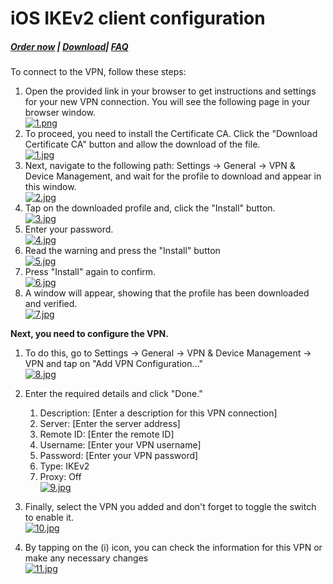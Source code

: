 # iOS IKEv2 client configuration

##### [Order now](https://puqcloud.com/puqvpncp.php) | [Download](https://download.puqcloud.com/cp/puqvpncp/)| [FAQ](https://faq.puqcloud.com)

To connect to the VPN, follow these steps:

1. Open the provided link in your browser to get instructions and settings for your new VPN connection. You will see the following page in your browser window.  
    [![1.png](https://doc.puq.info/uploads/images/gallery/2023-07/scaled-1680-/1.png)](https://doc.puq.info/uploads/images/gallery/2023-07/1.png)
2. To proceed, you need to install the Certificate CA. Click the "Download Certificate CA" button and allow the download of the file.  
    [![1.jpg](https://doc.puq.info/uploads/images/gallery/2023-07/scaled-1680-/1.jpg)](https://doc.puq.info/uploads/images/gallery/2023-07/1.jpg)
3. Next, navigate to the following path: Settings -&gt; General -&gt; VPN &amp; Device Management, and wait for the profile to download and appear in this window.  
    [![2.jpg](https://doc.puq.info/uploads/images/gallery/2023-07/scaled-1680-/dhk2.jpg)](https://doc.puq.info/uploads/images/gallery/2023-07/dhk2.jpg)
4. Tap on the downloaded profile and, click the "Install" button.  
    [![3.jpg](https://doc.puq.info/uploads/images/gallery/2023-07/scaled-1680-/Mm13.jpg)](https://doc.puq.info/uploads/images/gallery/2023-07/Mm13.jpg)
5. Enter your password.  
    [![4.jpg](https://doc.puq.info/uploads/images/gallery/2023-07/scaled-1680-/Wkc4.jpg)](https://doc.puq.info/uploads/images/gallery/2023-07/Wkc4.jpg)
6. Read the warning and press the "Install" button  
    [![5.jpg](https://doc.puq.info/uploads/images/gallery/2023-07/scaled-1680-/Sg15.jpg)](https://doc.puq.info/uploads/images/gallery/2023-07/Sg15.jpg)
7. Press "Install" again to confirm.  
    [![6.jpg](https://doc.puq.info/uploads/images/gallery/2023-07/scaled-1680-/2zN6.jpg)](https://doc.puq.info/uploads/images/gallery/2023-07/2zN6.jpg)
8. A window will appear, showing that the profile has been downloaded and verified.  
    [![7.jpg](https://doc.puq.info/uploads/images/gallery/2023-07/scaled-1680-/prC7.jpg)](https://doc.puq.info/uploads/images/gallery/2023-07/prC7.jpg)

**Next, you need to configure the VPN.**

1. To do this, go to Settings -&gt; General -&gt; VPN &amp; Device Management -&gt; VPN and tap on "Add VPN Configuration..."  
    [![8.jpg](https://doc.puq.info/uploads/images/gallery/2023-07/scaled-1680-/8.jpg)](https://doc.puq.info/uploads/images/gallery/2023-07/8.jpg)
2. Enter the required details and click "Done."
    
    
    1. Description: \[Enter a description for this VPN connection\]
    2. Server: \[Enter the server address\]
    3. Remote ID: \[Enter the remote ID\]
    4. Username: \[Enter your VPN username\]
    5. Password: \[Enter your VPN password\]
    6. Type: IKEv2
    7. Proxy: Off  
        [![9.jpg](https://doc.puq.info/uploads/images/gallery/2023-07/scaled-1680-/p2H9.jpg)](https://doc.puq.info/uploads/images/gallery/2023-07/p2H9.jpg)
3. Finally, select the VPN you added and don't forget to toggle the switch to enable it.  
    [![10.jpg](https://doc.puq.info/uploads/images/gallery/2023-07/scaled-1680-/UkP10.jpg)](https://doc.puq.info/uploads/images/gallery/2023-07/UkP10.jpg)
4. By tapping on the (i) icon, you can check the information for this VPN or make any necessary changes  
    [![11.jpg](https://doc.puq.info/uploads/images/gallery/2023-07/scaled-1680-/9Zz11.jpg)](https://doc.puq.info/uploads/images/gallery/2023-07/9Zz11.jpg)